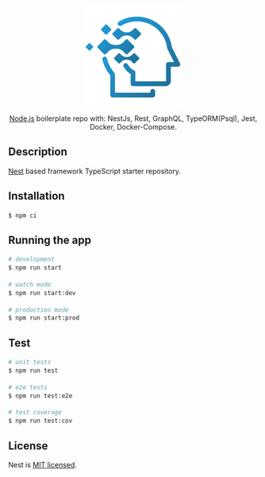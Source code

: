 <p align="center">
  <a target="blank"><img src="docs/wire_edge_logo.png" width="200" alt="Wire Edge Logo" /></a>
</p>

[circleci-image]: https://img.shields.io/circleci/build/github/nestjs/nest/master?token=abc123def456
[circleci-url]: https://circleci.com/gh/nestjs/nest

  <p align="center"> <a href="http://nodejs.org" target="_blank">Node.js</a> boilerplate repo with: NestJs, Rest, GraphQL, TypeORM(Psql), Jest, Docker, Docker-Compose.</p>
    <p align="center">

## Description

[Nest](https://github.com/nestjs/nest) based framework TypeScript starter repository.

## Installation

```bash
$ npm ci
```

## Running the app

```bash
# development
$ npm run start

# watch mode
$ npm run start:dev

# production mode
$ npm run start:prod
```

## Test

```bash
# unit tests
$ npm run test

# e2e tests
$ npm run test:e2e

# test coverage
$ npm run test:cov
```

## License

Nest is [MIT licensed](LICENSE).
